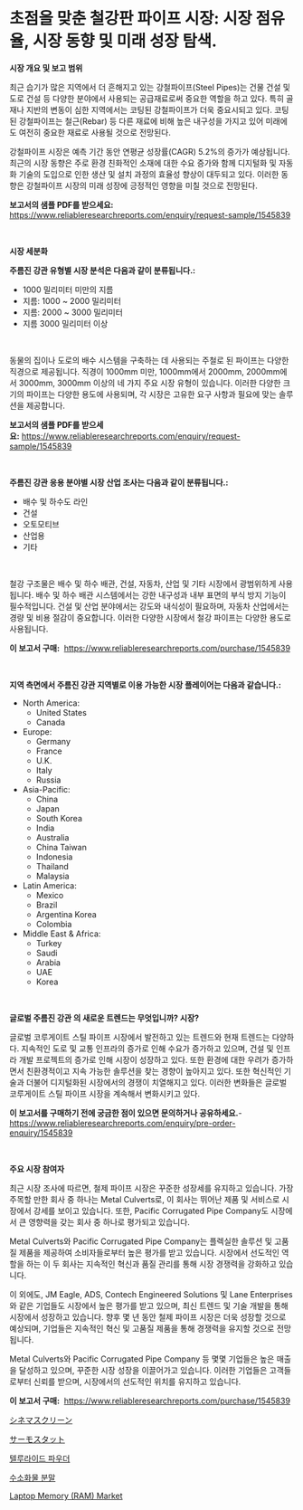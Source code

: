 <p><h1>초점을 맞춘 철강판 파이프 시장: 시장 점유율, 시장 동향 및 미래 성장 탐색.</h1></p><p><strong>시장 개요 및 보고 범위</strong></p>
<p><p>최근 습기가 많은 지역에서 더 흔해지고 있는 강철파이프(Steel Pipes)는 건물 건설 및 도로 건설 등 다양한 분야에서 사용되는 공급재료로써 중요한 역할을 하고 있다. 특히 골재나 지반의 변동이 심한 지역에서는 코팅된 강철파이프가 더욱 중요시되고 있다. 코팅된 강철파이프는 철근(Rebar) 등 다른 재료에 비해 높은 내구성을 가지고 있어 미래에도 여전히 중요한 재료로 사용될 것으로 전망된다.</p><p>강철파이프 시장은 예측 기간 동안 연평균 성장률(CAGR) 5.2%의 증가가 예상됩니다. 최근의 시장 동향은 주로 환경 친화적인 소재에 대한 수요 증가와 함께 디지털화 및 자동화 기술의 도입으로 인한 생산 및 설치 과정의 효율성 향상이 대두되고 있다. 이러한 동향은 강철파이프 시장의 미래 성장에 긍정적인 영향을 미칠 것으로 전망된다.</p></p>
<p><strong>보고서의 샘플 PDF를 받으세요:</strong> <a href="https://www.reliableresearchreports.com/enquiry/request-sample/1545839">https://www.reliableresearchreports.com/enquiry/request-sample/1545839</a></p>
<p>&nbsp;</p>
<p><strong>시장 세분화</strong></p>
<p><strong>주름진 강관 유형별 시장 분석은 다음과 같이 분류됩니다.:</strong></p>
<p><ul><li>1000 밀리미터 미만의 지름</li><li>지름: 1000 ~ 2000 밀리미터</li><li>지름: 2000 ~ 3000 밀리미터</li><li>지름 3000 밀리미터 이상</li></ul></p>
<p>&nbsp;</p>
<p><p>동물의 집이나 도로의 배수 시스템을 구축하는 데 사용되는 주철로 된 파이프는 다양한 직경으로 제공됩니다. 직경이 1000mm 미만, 1000mm에서 2000mm, 2000mm에서 3000mm, 3000mm 이상의 네 가지 주요 시장 유형이 있습니다. 이러한 다양한 크기의 파이프는 다양한 용도에 사용되며, 각 시장은 고유한 요구 사항과 필요에 맞는 솔루션을 제공합니다.</p></p>
<p><strong>보고서의 샘플 PDF를 받으세요:</strong>&nbsp;<a href="https://www.reliableresearchreports.com/enquiry/request-sample/1545839">https://www.reliableresearchreports.com/enquiry/request-sample/1545839</a></p>
<p>&nbsp;</p>
<p><strong> 주름진 강관 응용 분야별 시장 산업 조사는 다음과 같이 분류됩니다.:</strong></p>
<p><ul><li>배수 및 하수도 라인</li><li>건설</li><li>오토모티브</li><li>산업용</li><li>기타</li></ul></p>
<p>&nbsp;</p>
<p><p>철강 구조물은 배수 및 하수 배관, 건설, 자동차, 산업 및 기타 시장에서 광범위하게 사용됩니다. 배수 및 하수 배관 시스템에서는 강한 내구성과 내부 표면의 부식 방지 기능이 필수적입니다. 건설 및 산업 분야에서는 강도와 내식성이 필요하며, 자동차 산업에서는 경량 및 비용 절감이 중요합니다. 이러한 다양한 시장에서 철강 파이프는 다양한 용도로 사용됩니다.</p></p>
<p><strong>이 보고서 구매:</strong>&nbsp; <a href="https://www.reliableresearchreports.com/purchase/1545839">https://www.reliableresearchreports.com/purchase/1545839</a></p>
<p>&nbsp;</p>
<p><strong>지역 측면에서 주름진 강관 지역별로 이용 가능한 시장 플레이어는 다음과 같습니다.:</strong></p>
<p><ul>
    <li>
        North America:
        <ul>
            <li>United States</li>
            <li>Canada</li>
        </ul>
    </li>
    <li>
        Europe:
        <ul>
            <li>Germany</li>
            <li>France</li>
            <li>U.K.</li>
            <li>Italy</li>
            <li>Russia</li>
        </ul>
    </li>
    <li>
        Asia-Pacific:
        <ul>
            <li>China</li>
            <li>Japan</li>
            <li>South Korea</li>
            <li>India</li>
            <li>Australia</li>
            <li>China Taiwan</li>
            <li>Indonesia</li>
            <li>Thailand</li>
            <li>Malaysia</li>
        </ul>
    </li>
    <li>
        Latin America:
        <ul>
            <li>Mexico</li>
            <li>Brazil</li>
            <li>Argentina Korea</li>
            <li>Colombia</li>
        </ul>
    </li>
    <li>
        Middle East & Africa:
        <ul>
            <li>Turkey</li>
            <li>Saudi</li>
            <li>Arabia</li>
            <li>UAE</li>
            <li>Korea</li>
        </ul>
    </li>
    </ul></p>
<p>&nbsp;</p>
<p><strong>글로벌 주름진 강관 의 새로운 트렌드는 무엇입니까? 시장?</strong></p>
<p><p>글로벌 코루게이트 스틸 파이프 시장에서 발전하고 있는 트렌드와 현재 트렌드는 다양하다. 지속적인 도로 및 교통 인프라의 증가로 인해 수요가 증가하고 있으며, 건설 및 인프라 개발 프로젝트의 증가로 인해 시장이 성장하고 있다. 또한 환경에 대한 우려가 증가하면서 친환경적이고 지속 가능한 솔루션을 찾는 경향이 높아지고 있다. 또한 혁신적인 기술과 더불어 디지털화된 시장에서의 경쟁이 치열해지고 있다. 이러한 변화들은 글로벌 코루게이트 스틸 파이프 시장을 계속해서 변화시키고 있다.</p></p>
<p><strong>이 보고서를 구매하기 전에 궁금한 점이 있으면 문의하거나 공유하세요.</strong>- <a href="https://www.reliableresearchreports.com/enquiry/pre-order-enquiry/1545839">https://www.reliableresearchreports.com/enquiry/pre-order-enquiry/1545839</a></p>
<p>&nbsp;</p>
<p><strong>주요 시장 참여자</strong></p>
<p><p>최근 시장 조사에 따르면, 철제 파이프 시장은 꾸준한 성장세를 유지하고 있습니다. 가장 주목할 만한 회사 중 하나는 Metal Culverts로, 이 회사는 뛰어난 제품 및 서비스로 시장에서 강세를 보이고 있습니다. 또한, Pacific Corrugated Pipe Company도 시장에서 큰 영향력을 갖는 회사 중 하나로 평가되고 있습니다.</p><p>Metal Culverts와 Pacific Corrugated Pipe Company는 플렉실한 솔루션 및 고품질 제품을 제공하여 소비자들로부터 높은 평가를 받고 있습니다. 시장에서 선도적인 역할을 하는 이 두 회사는 지속적인 혁신과 품질 관리를 통해 시장 경쟁력을 강화하고 있습니다.</p><p>이 외에도, JM Eagle, ADS, Contech Engineered Solutions 및 Lane Enterprises와 같은 기업들도 시장에서 높은 평가를 받고 있으며, 최신 트렌드 및 기술 개발을 통해 시장에서 성장하고 있습니다. 향후 몇 년 동안 철제 파이프 시장은 더욱 성장할 것으로 예상되며, 기업들은 지속적인 혁신 및 고품질 제품을 통해 경쟁력을 유지할 것으로 전망됩니다.</p><p>Metal Culverts와 Pacific Corrugated Pipe Company 등 몇몇 기업들은 높은 매출을 달성하고 있으며, 꾸준한 시장 성장을 이끌어가고 있습니다. 이러한 기업들은 고객들로부터 신뢰를 받으며, 시장에서의 선도적인 위치를 유지하고 있습니다.</p></p>
<p><strong>이 보고서 구매:</strong>&nbsp;&nbsp;<a href="https://www.reliableresearchreports.com/purchase/1545839">https://www.reliableresearchreports.com/purchase/1545839</a></p>
<p><p><a href="https://github.com/dzy793153605/Market-Research-Report-List-1/blob/main/470195414100.md">シネマスクリーン</a></p><p><a href="https://medium.com/@slbola/%E3%82%B5%E3%83%BC%E3%83%A2%E3%82%B9%E3%82%BF%E3%83%83%E3%83%88%E5%B8%82%E5%A0%B4%E3%81%AE%E8%A6%8F%E6%A8%A1-cagr-%E5%8B%95%E5%90%912024%E5%B9%B4%E3%81%8B%E3%82%892030%E5%B9%B4%E3%81%BE%E3%81%A7-943eff9e67f7">サーモスタット</a></p><p><a href="https://github.com/vseigx30c9a1j/Market-Research-Report-List-1/blob/main/623346313160.md">텔루라이드 파우더</a></p><p><a href="https://github.com/WilburKihn5676/Market-Research-Report-List-1/blob/main/619531313161.md">수소화물 분말</a></p><p><a href="https://github.com/marloy8/Market-Research-Report-List-3/blob/main/laptop-memory-ram-market.md">Laptop Memory (RAM) Market</a></p></p>
